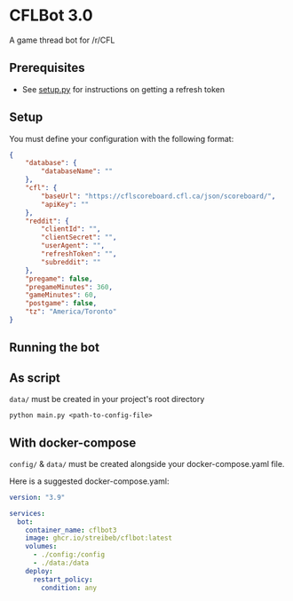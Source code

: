 # CFLBot 3.0

A game thread bot for /r/CFL

## Prerequisites

- See [setup.py](./setup.py) for instructions on getting a refresh token

## Setup
You must define your configuration with the following format:

```json
{
    "database": {
        "databaseName": ""
    },
    "cfl": {
        "baseUrl": "https://cflscoreboard.cfl.ca/json/scoreboard/",
        "apiKey": ""
    },
    "reddit": {
        "clientId": "",
        "clientSecret": "",
        "userAgent": "",
        "refreshToken": "",
        "subreddit": ""
    },
    "pregame": false,
    "pregameMinutes": 360,
    "gameMinutes": 60,
    "postgame": false,
    "tz": "America/Toronto"
}
```

## Running the bot

## As script

`data/` must be created in your project's root directory

`python main.py <path-to-config-file>`

## With docker-compose

`config/` & `data/` must be created alongside your docker-compose.yaml file.

Here is a suggested docker-compose.yaml:

```yaml
version: "3.9"

services:
  bot:
    container_name: cflbot3
    image: ghcr.io/streibeb/cflbot:latest
    volumes:
      - ./config:/config
      - ./data:/data
    deploy:
      restart_policy:
        condition: any

```